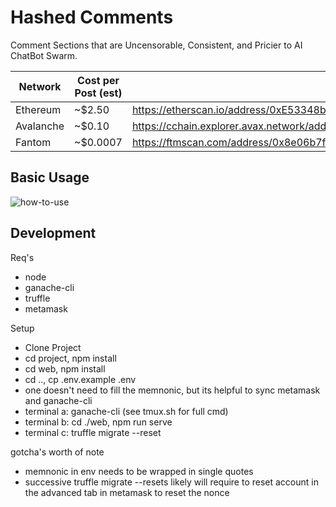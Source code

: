 # Hashed Comments
Comment Sections that are Uncensorable, Consistent, and Pricier to AI ChatBot Swarm.

| Network  | Cost per Post (est)   | Etherscan   |
|---|---|---|
| Ethereum  | ~$2.50   | https://etherscan.io/address/0xE53348b65fe575C561F47ce79Bf2C55E07881bba |
| Avalanche  | ~$0.10   | https://cchain.explorer.avax.network/address/0x8E06B7F7305dD03A0c8F15DfC2Dab3ec889B6F44/contracts |
| Fantom   | ~$0.0007   | https://ftmscan.com/address/0x8e06b7f7305dd03a0c8f15dfc2dab3ec889b6f44#code |

## Basic Usage
![how-to-use](https://github.com/Joe-mcgee/Hashed-Comments/blob/master/web/src/assets/Basic-usage.gif)

## Development
Req's
- node
- ganache-cli
- truffle
- metamask

Setup
- Clone Project
- cd project, npm install
- cd web, npm install
- cd .., cp .env.example .env
- one doesn't need to fill the memnonic, but its helpful to sync metamask and ganache-cli
- terminal a: ganache-cli (see tmux.sh for full cmd)
- terminal b: cd ./web, npm run serve
- terminal c: truffle migrate --reset

gotcha's worth of note
- memnonic in env needs to be wrapped in single quotes
- successive truffle migrate --resets likely will require to reset account in the advanced tab in metamask to reset the nonce

